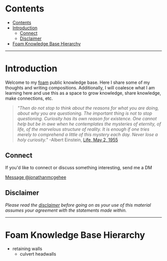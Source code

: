 # Contents
- [Contents](#contents)
- [Introduction](#introduction)
  - [Connect](#connect)
  - [Disclaimer](#disclaimer)
- [Foam Knowledge Base Hierarchy](#foam-knowledge-base-hierarchy)

---

# Introduction

Welcome to my [foam](https://foambubble.github.io/foam/) public knowledge base. Here I share some of my thoughts and writing compositions. Additionally, I will coalesce what I am learning here and use this as a space to grow knowledge, share knowledge, make connections, etc.

>*"Then do not stop to think about the reasons for what you are doing, about why you are questioning. The important thing is not to stop questioning. Curiosity has its own reason for existence. One cannot help but be in awe when he contemplates the mysteries of eternity, of life, of the marvelous structure of reality. It is enough if one tries merely to comprehend a little of this mystery each day. Never lose a holy curiosity."* -Albert Einstein, [Life, May 2, 1955](https://books.google.com/books?id=dlYEAAAAMBAJ&printsec=frontcover#v=onepage&q&f=false)  

## Connect
If you'd like to connect or discuss something interesting, send me a DM

<a href="https://twitter.com/messages/compose?recipient_id=86097822"
  class="twitter-dm-button" data-screen-name="@jonathanmcgehee">
Message @jonathanmcgehee</a>

## Disclaimer
*Please read the [disclaimer](disclaimer.md) before going on as your use of this material assumes your agreement with the statements made within.*

---

# Foam Knowledge Base Hierarchy


- retaining walls
    - culvert headwalls
